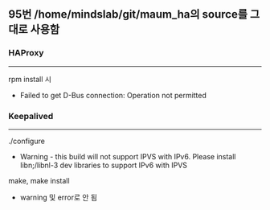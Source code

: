 ## 95번 /home/mindslab/git/maum_ha의 source를 그대로 사용함

### HAProxy
***
rpm install 시
- Failed to get D-Bus connection: Operation not permitted

### Keepalived
***
./configure
- Warning - this build will not support IPVS with IPv6. Please install libn;/libnl-3 dev libraries to support IPv6 with IPVS

make, make install
- warning 및 error로 안 됨

## 
